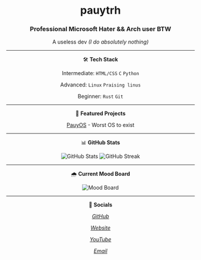 <div align="center">
  
# pauytrh
### Professional Microsoft Hater **&&** Arch user BTW

A useless dev *(I do absolutely nothing)*

---

🛠️ **Tech Stack**

Intermediate: `HTML/CSS` `C` `Python`

Advanced: `Linux` `Praising linus`

Beginner: `Rust` `Git`

---

🔭 **Featured Projects**

[PauyOS](https://github.com/pauytrh2/PauyOS_reimagined/) - Worst OS to exist

---

📊 **GitHub Stats**
<p align="center">
  <img src="https://github-readme-stats.vercel.app/api?username=pauytrh2&show_icons=true&theme=dark" alt="GitHub Stats" />
  <img src="https://github-readme-streak-stats.herokuapp.com/?user=pauytrh2&theme=dark" alt="GitHub Streak" />
</p>

---

🌧 **Current Mood Board**

![Mood Board](assets/moodboard.png)

---

🤝 **Socials**

*[GitHub](https://github.com/pauytrh2)*

*[Website](pauytrh.github.io/my-website1)*

*[YouTube](youtube.com/@pauytrh)*

*[Email](mailto:pauytrh@gmail.com)*

</div>

